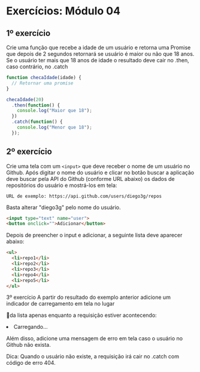 # Exercícios: Módulo 04

## 1º exercício

Crie uma função que recebe a idade de um usuário e retorna uma Promise que depois de 2 segundos retornará se usuário é maior ou não que 18 anos. Se o usuário ter mais que 18 anos de
idade o resultado deve cair no .then, caso contrário, no .catch

```javascript
function checaIdade(idade) {
  // Retornar uma promise
}

checaIdade(20)
  .then(function() {
    console.log("Maior que 18");
  })
  .catch(function() {
    console.log("Menor que 18");
  });
```

## 2º exercício

Crie uma tela com um `<input>` que deve receber o nome de um usuário no Github. Após digitar o nome do usuário e clicar no botão buscar a aplicação deve buscar pela API do Github (conforme
URL abaixo) os dados de repositórios do usuário e mostrá-los em tela:

`URL de exemplo: https://api.github.com/users/diego3g/repos`

Basta alterar "diego3g" pelo nome do usuário.
```html
<input type="text" name="user">
<button onclick="">Adicionar</button>
```

Depois de preencher o input e adicionar, a seguinte lista deve aparecer abaixo:
```html
<ul>
  <li>repo1</li>
  <li>repo2</li>
  <li>repo3</li>
  <li>repo4</li>
  <li>repo5</li>
</ul>
```

3º exercício
A partir do resultado do exemplo anterior adicione um indicador de carregamento em tela no lugar

da lista apenas enquanto a requisição estiver acontecendo:
<li>Carregando...</li>

Além disso, adicione uma mensagem de erro em tela caso o usuário no Github não exista.

Dica: Quando o usuário não existe, a requisição irá cair no .catch com código de erro 404.


